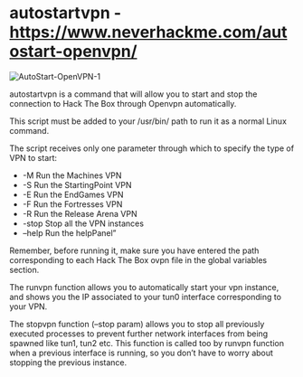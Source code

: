# autostartvpn - https://www.neverhackme.com/autostart-openvpn/

![AutoStart-OpenVPN-1](https://user-images.githubusercontent.com/96632840/195457136-182c9378-942c-406d-b1c1-2429c740ebe3.jpeg)

autostartvpn is a command that will allow you to start and stop the connection to Hack The Box through Openvpn automatically.

This script must be added to your /usr/bin/ path to run it as a normal Linux command.

The script receives only one parameter through which to specify the type of VPN to start:

* -M Run the Machines VPN
* -S Run the StartingPoint VPN
* -E Run the EndGames VPN
* -F Run the Fortresses VPN
* -R Run the Release Arena VPN
* -stop Stop all the VPN instances
* –help Run the helpPanel”

Remember, before running it, make sure you have entered the path corresponding to each Hack The Box ovpn file in the global variables section.

The runvpn function allows you to automatically start your vpn instance, and shows you the IP associated to your tun0 interface corresponding to your VPN.

The stopvpn function (–stop param) allows you to stop all previously executed processes to prevent further network interfaces from being spawned like tun1, tun2 etc. This function is called too by runvpn function when a previous interface is running, so you don’t have to worry about stopping the previous instance.
